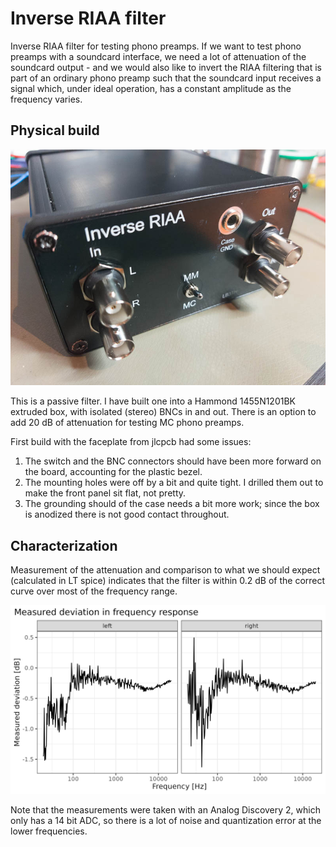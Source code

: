 #  Inverse RIAA filter

Inverse RIAA filter for testing phono preamps. If we want to test phono preamps with
a soundcard interface, we need a lot of attenuation of the soundcard output - and we
would also like to invert the RIAA filtering that is part of an ordinary phono 
preamp such that the soundcard input receives a signal which, under ideal operation,
has a constant amplitude as the frequency varies.


## Physical build

![Picture of assembled filter in a box](./graphics/iriaa-box.jpg)

This is a passive filter. I have built one into a Hammond 1455N1201BK extruded box,
with isolated (stereo) BNCs in and out. There is an option to add 20 dB of attenuation
for testing MC phono preamps.

First build with the faceplate from jlcpcb had some issues:

1. The switch and the BNC connectors should have been more forward on the board, accounting for the plastic bezel.
2. The mounting holes were off by a bit and quite tight. I drilled them out to make the front panel sit flat, not pretty.
3. The grounding should of the case needs a bit more work; since the box is anodized there is not good contact throughout.

## Characterization

Measurement of the attenuation and comparison to what we should expect (calculated
in LT spice) indicates that the filter is within 0.2 dB of the correct curve over
most of the frequency range.

![Measurements with Analog Discovery 2](./graphics/deviations.png)

Note that the measurements were taken with an Analog Discovery 2, which only has
a 14 bit ADC, so there is a lot of noise and quantization error at the lower frequencies.
